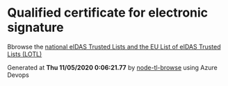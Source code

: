 # Qualified certificate for electronic signature 
 Bbrowse the [national eIDAS Trusted Lists and the EU List of eIDAS Trusted Lists (LOTL)](https://webgate.ec.europa.eu/tl-browser/#/) 
 
 
Generated at **Thu 11/05/2020  0:06:21.77** by [node-tl-browse](https://github.com/ymedlop/node-tl-browser) using Azure Devops 
